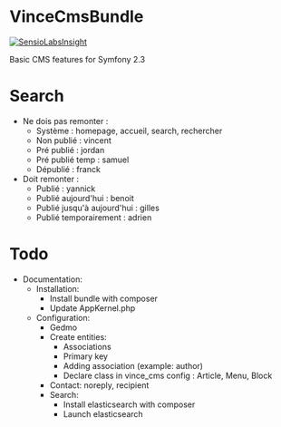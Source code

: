 VinceCmsBundle
==============

[![SensioLabsInsight](https://insight.sensiolabs.com/projects/ac59862d-c431-4d62-b98e-dfb92f331c68/small.png)](https://insight.sensiolabs.com/projects/ac59862d-c431-4d62-b98e-dfb92f331c68)

Basic CMS features for Symfony 2.3

Search
======

* Ne dois pas remonter :
    * Système : homepage, accueil, search, rechercher
    * Non publié : vincent
    * Pré publié : jordan
    * Pré publié temp : samuel
    * Dépublié : franck
* Doit remonter :
    * Publié : yannick
    * Publié aujourd'hui : benoit
    * Publié jusqu'à aujourd'hui : gilles
    * Publié temporairement : adrien

Todo
====

* Documentation:
    * Installation:
        * Install bundle with composer
        * Update AppKernel.php
    * Configuration:
        * Gedmo
        * Create entities:
            * Associations
            * Primary key
            * Adding association (example: author)
            * Declare class in vince_cms config : Article, Menu, Block
        * Contact: noreply, recipient
        * Search:
            * Install elasticsearch with composer
            * Launch elasticsearch
